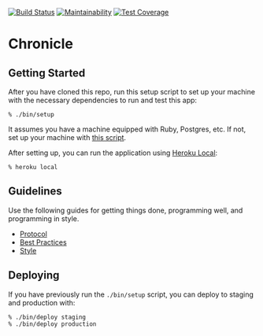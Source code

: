 [![Build Status](https://semaphoreci.com/api/v1/limeblast/chronicle/branches/master/badge.svg)](https://semaphoreci.com/limeblast/chronicle)
[![Maintainability](https://api.codeclimate.com/v1/badges/5625ecc91b5bc8ef09c9/maintainability)](https://codeclimate.com/github/UnknownTales/chronicle/maintainability)
[![Test Coverage](https://api.codeclimate.com/v1/badges/5625ecc91b5bc8ef09c9/test_coverage)](https://codeclimate.com/github/UnknownTales/chronicle/test_coverage)

# Chronicle

## Getting Started

After you have cloned this repo, run this setup script to set up your machine
with the necessary dependencies to run and test this app:

    % ./bin/setup

It assumes you have a machine equipped with Ruby, Postgres, etc. If not, set up
your machine with [this script].

[this script]: https://github.com/thoughtbot/laptop

After setting up, you can run the application using [Heroku Local]:

    % heroku local

[Heroku Local]: https://devcenter.heroku.com/articles/heroku-local

## Guidelines

Use the following guides for getting things done, programming well, and
programming in style.

* [Protocol](http://github.com/thoughtbot/guides/blob/master/protocol)
* [Best Practices](http://github.com/thoughtbot/guides/blob/master/best-practices)
* [Style](http://github.com/thoughtbot/guides/blob/master/style)

## Deploying

If you have previously run the `./bin/setup` script,
you can deploy to staging and production with:

    % ./bin/deploy staging
    % ./bin/deploy production

